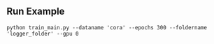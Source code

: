 ## Run Example
```shell
python train_main.py --dataname 'cora' --epochs 300 --foldername 'logger_folder' --gpu 0
```